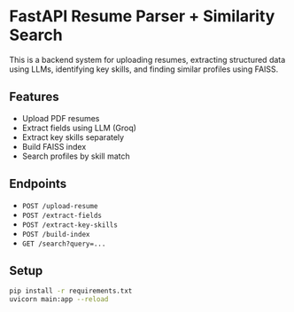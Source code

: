 # FastAPI Resume Parser + Similarity Search

This is a backend system for uploading resumes, extracting structured data using LLMs, identifying key skills, and finding similar profiles using FAISS.

## Features

- Upload PDF resumes
- Extract fields using LLM (Groq)
- Extract key skills separately
- Build FAISS index
- Search profiles by skill match

## Endpoints

- `POST /upload-resume`
- `POST /extract-fields`
- `POST /extract-key-skills`
- `POST /build-index`
- `GET /search?query=...`

## Setup

```bash
pip install -r requirements.txt
uvicorn main:app --reload
